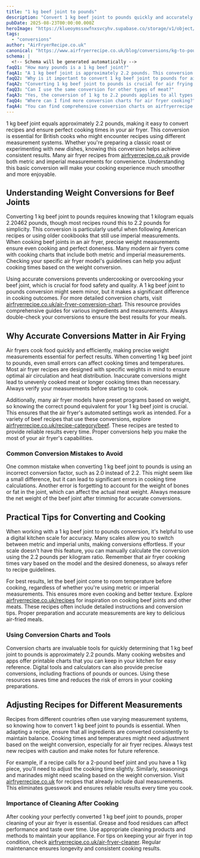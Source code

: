 ```yaml
---
title: "1 kg beef joint to pounds"
description: "Convert 1 kg beef joint to pounds quickly and accurately with our simple guide. Perfect for air fryer cooking and recipe adjustments."
pubDate: 2025-08-23T00:00:00.000Z
heroImage: "https://klueoymssxwfnxsvcyhv.supabase.co/storage/v1/object/public/Shmucket/1-kg-beef-joint-to-pounds.webp"
tags:
  - "conversions"
author: "AirFryerRecipe.co.uk"
canonical: "https://www.airfryerrecipe.co.uk/blog/conversions/kg-to-pounds/1-kg-beef-joint-to-pounds"
schema: |
  <!-- Schema will be generated automatically -->
faqQ1: "How many pounds is a 1 kg beef joint?"
faqA1: "A 1 kg beef joint is approximately 2.2 pounds. This conversion is based on the standard metric to imperial weight ratio where 1 kilogram equals 2.20462 pounds, though most recipes round it to 2.2 pounds for simplicity. Knowing this conversion helps when following recipes that use different measurement systems."
faqQ2: "Why is it important to convert 1 kg beef joint to pounds for air frying?"
faqA2: "Converting 1 kg beef joint to pounds is crucial for air frying because cooking times and temperatures are often based on weight. Air fryers cook food quickly, and inaccurate weight conversions can lead to undercooked or overcooked meat. Most air fryer presets and recipes specify weights in pounds, so correct conversion ensures optimal results."
faqQ3: "Can I use the same conversion for other types of meat?"
faqA3: "Yes, the conversion of 1 kg to 2.2 pounds applies to all types of meat, including chicken, lamb, and pork. The density and cooking times might vary, but the weight conversion remains consistent. Always adjust cooking times based on the specific type of meat and your air fryer's guidelines."
faqQ4: "Where can I find more conversion charts for air fryer cooking?"
faqA4: "You can find comprehensive conversion charts on airfryerrecipe.co.uk, specifically at their air fryer conversion chart page. These charts cover various ingredients and measurements, making it easy to adapt recipes. Additionally, many cooking apps and websites offer digital tools for quick and accurate conversions."
---
```

<p>1 kg beef joint equals approximately 2.2 pounds, making it easy to convert recipes and ensure perfect cooking times in your air fryer. This conversion is essential for British cooks who might encounter recipes using different measurement systems. Whether you're preparing a classic roast or experimenting with new dishes, knowing this conversion helps achieve consistent results. Many air fryer recipes from <a href=https://www.airfryerrecipe.co.uk/>airfryerrecipe.co.uk</a> provide both metric and imperial measurements for convenience. Understanding this basic conversion will make your cooking experience much smoother and more enjoyable.</p>

<h2>Understanding Weight Conversions for Beef Joints</h2>
<p>Converting 1 kg beef joint to pounds requires knowing that 1 kilogram equals 2.20462 pounds, though most recipes round this to 2.2 pounds for simplicity. This conversion is particularly useful when following American recipes or using older cookbooks that still use imperial measurements. When cooking beef joints in an air fryer, precise weight measurements ensure even cooking and perfect doneness. Many modern air fryers come with cooking charts that include both metric and imperial measurements. Checking your specific air fryer model's guidelines can help you adjust cooking times based on the weight conversion.</p>

<p>Using accurate conversions prevents undercooking or overcooking your beef joint, which is crucial for food safety and quality. A 1 kg beef joint to pounds conversion might seem minor, but it makes a significant difference in cooking outcomes. For more detailed conversion charts, visit <a href=https://www.airfryerrecipe.co.uk/air-fryer-conversion-chart>airfryerrecipe.co.uk/air-fryer-conversion-chart</a>. This resource provides comprehensive guides for various ingredients and measurements. Always double-check your conversions to ensure the best results for your meals.</p>

<h2>Why Accurate Conversions Matter in Air Frying</h2>
<p>Air fryers cook food quickly and efficiently, making precise weight measurements essential for perfect results. When converting 1 kg beef joint to pounds, even small errors can affect cooking times and temperatures. Most air fryer recipes are designed with specific weights in mind to ensure optimal air circulation and heat distribution. Inaccurate conversions might lead to unevenly cooked meat or longer cooking times than necessary. Always verify your measurements before starting to cook.</p>

<p>Additionally, many air fryer models have preset programs based on weight, so knowing the correct pound equivalent for your 1 kg beef joint is crucial. This ensures that the air fryer's automated settings work as intended. For a variety of beef recipes that use these conversions, explore <a href=https://www.airfryerrecipe.co.uk/recipe-category/beef>airfryerrecipe.co.uk/recipe-category/beef</a>. These recipes are tested to provide reliable results every time. Proper conversions help you make the most of your air fryer's capabilities.</p>

<h3>Common Conversion Mistakes to Avoid</h3>
<p>One common mistake when converting 1 kg beef joint to pounds is using an incorrect conversion factor, such as 2.0 instead of 2.2. This might seem like a small difference, but it can lead to significant errors in cooking time calculations. Another error is forgetting to account for the weight of bones or fat in the joint, which can affect the actual meat weight. Always measure the net weight of the beef joint after trimming for accurate conversions.</p>

<h2>Practical Tips for Converting and Cooking</h2>
<p>When working with a 1 kg beef joint to pounds conversion, it's helpful to use a digital kitchen scale for accuracy. Many scales allow you to switch between metric and imperial units, making conversions effortless. If your scale doesn't have this feature, you can manually calculate the conversion using the 2.2 pounds per kilogram ratio. Remember that air fryer cooking times vary based on the model and the desired doneness, so always refer to recipe guidelines.</p>

<p>For best results, let the beef joint come to room temperature before cooking, regardless of whether you're using metric or imperial measurements. This ensures more even cooking and better texture. Explore <a href=https://www.airfryerrecipe.co.uk/recipes>airfryerrecipe.co.uk/recipes</a> for inspiration on cooking beef joints and other meats. These recipes often include detailed instructions and conversion tips. Proper preparation and accurate measurements are key to delicious air-fried meals.</p>

<h3>Using Conversion Charts and Tools</h3>
<p>Conversion charts are invaluable tools for quickly determining that 1 kg beef joint to pounds is approximately 2.2 pounds. Many cooking websites and apps offer printable charts that you can keep in your kitchen for easy reference. Digital tools and calculators can also provide precise conversions, including fractions of pounds or ounces. Using these resources saves time and reduces the risk of errors in your cooking preparations.</p>

<h2>Adjusting Recipes for Different Measurements</h2>
<p>Recipes from different countries often use varying measurement systems, so knowing how to convert 1 kg beef joint to pounds is essential. When adapting a recipe, ensure that all ingredients are converted consistently to maintain balance. Cooking times and temperatures might need adjustment based on the weight conversion, especially for air fryer recipes. Always test new recipes with caution and make notes for future reference.</p>

<p>For example, if a recipe calls for a 2-pound beef joint and you have a 1 kg piece, you'll need to adjust the cooking time slightly. Similarly, seasonings and marinades might need scaling based on the weight conversion. Visit <a href=https://www.airfryerrecipe.co.uk/>airfryerrecipe.co.uk</a> for recipes that already include dual measurements. This eliminates guesswork and ensures reliable results every time you cook.</p>

<h3>Importance of Cleaning After Cooking</h3>
<p>After cooking your perfectly converted 1 kg beef joint to pounds, proper cleaning of your air fryer is essential. Grease and food residues can affect performance and taste over time. Use appropriate cleaning products and methods to maintain your appliance. For tips on keeping your air fryer in top condition, check <a href=https://www.airfryerrecipe.co.uk/air-fryer-cleaner>airfryerrecipe.co.uk/air-fryer-cleaner</a>. Regular maintenance ensures longevity and consistent cooking results.</p>
